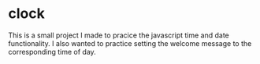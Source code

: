 # clock

This is a small project I made to pracice the javascript time and date functionality. I also wanted to practice setting the welcome message to the corresponding time of day. 
